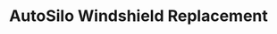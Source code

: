 ---
title: "AutoSilo Windshield Replacement"
url: /phoenix/autosilo-windshield-replacement/
shop: car repair
---